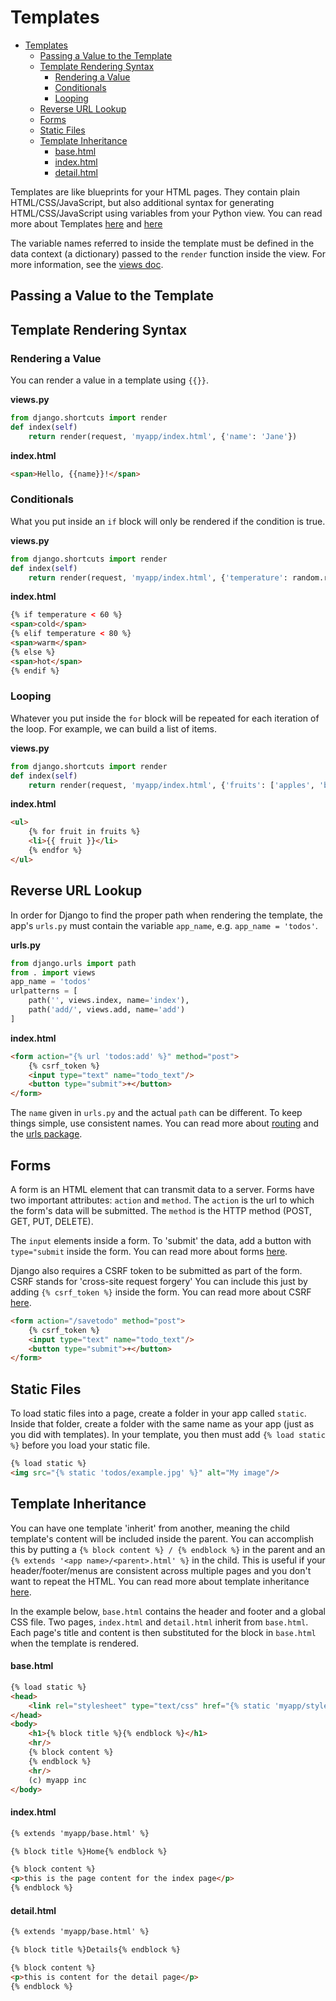 # Templates

- [Templates](#templates)
  - [Passing a Value to the Template](#passing-a-value-to-the-template)
  - [Template Rendering Syntax](#template-rendering-syntax)
    - [Rendering a Value](#rendering-a-value)
    - [Conditionals](#conditionals)
    - [Looping](#looping)
  - [Reverse URL Lookup](#reverse-url-lookup)
  - [Forms](#forms)
  - [Static Files](#static-files)
  - [Template Inheritance](#template-inheritance)
      - [base.html](#basehtml)
      - [index.html](#indexhtml)
      - [detail.html](#detailhtml)

Templates are like blueprints for your HTML pages. They contain plain HTML/CSS/JavaScript, but also additional syntax for generating HTML/CSS/JavaScript using variables from your Python view. You can read more about Templates [here](https://docs.djangoproject.com/en/3.0/topics/templates/) and [here](https://docs.djangoproject.com/en/3.0/ref/templates/builtins/)

The variable names referred to inside the template must be defined in the data context (a dictionary) passed to the `render` function inside the view. For more information, see the [views doc](02%20-%20Views.md).

## Passing a Value to the Template


## Template Rendering Syntax

### Rendering a Value

You can render a value in a template using `{{}}`.


**views.py**
```python
from django.shortcuts import render
def index(self)
    return render(request, 'myapp/index.html', {'name': 'Jane'})
```
**index.html**
```html
<span>Hello, {{name}}!</span>
```

### Conditionals

What you put inside an `if` block will only be rendered if the condition is true.

**views.py**
```python
from django.shortcuts import render
def index(self)
    return render(request, 'myapp/index.html', {'temperature': random.randint(50, 100)})
```
**index.html**
```html
{% if temperature < 60 %}
<span>cold</span>
{% elif temperature < 80 %}
<span>warm</span>
{% else %}
<span>hot</span>
{% endif %}
```

### Looping

Whatever you put inside the `for` block will be repeated for each iteration of the loop. For example, we can build a list of items.

**views.py**
```python
from django.shortcuts import render
def index(self)
    return render(request, 'myapp/index.html', {'fruits': ['apples', 'bananas', 'pears']})
```
**index.html**
```html
<ul>
    {% for fruit in fruits %}
    <li>{{ fruit }}</li>
    {% endfor %}
</ul>
```


## Reverse URL Lookup

In order for Django to find the proper path when rendering the template, the app's `urls.py` must contain the variable `app_name`, e.g. `app_name = 'todos'`.


**urls.py**
```python
from django.urls import path
from . import views
app_name = 'todos'
urlpatterns = [
    path('', views.index, name='index'),
    path('add/', views.add, name='add')
]
```

**index.html**
```html
<form action="{% url 'todos:add' %}" method="post">
    {% csrf_token %}
    <input type="text" name="todo_text"/>
    <button type="submit">+</button>
</form>
```


The `name` given in `urls.py` and the actual `path` can be different. To keep things simple, use consistent names. You can read more about [routing](https://docs.djangoproject.com/en/3.0/topics/http/urls/) and the [urls package](https://docs.djangoproject.com/en/3.0/ref/urls/).


## Forms

A form is an HTML element that can transmit data to a server. Forms have two important attributes: `action` and `method`. The `action` is the url to which the form's data will be submitted. The `method` is the HTTP method (POST, GET, PUT, DELETE).

The `input` elements inside a form. To 'submit' the data, add a button with `type="submit` inside the form. You can read more about forms [here](https://developer.mozilla.org/en-US/docs/Learn/HTML/Forms/Your_first_HTML_form).

Django also requires a CSRF token to be submitted as part of the form. CSRF stands for 'cross-site request forgery' You can include this just by adding `{% csrf_token %}` inside the form. You can read more about CSRF [here](https://en.wikipedia.org/wiki/Cross-site_request_forgery).

```html
<form action="/savetodo" method="post">
    {% csrf_token %}
    <input type="text" name="todo_text"/>
    <button type="submit">+</button>
</form>
```

## Static Files

To load static files into a page, create a folder in your app called `static`. Inside that folder, create a folder with the same name as your app (just as you did with templates). In your template, you then must add `{% load static %}` before you load your static file.

```html
{% load static %}
<img src="{% static 'todos/example.jpg' %}" alt="My image"/>
```

## Template Inheritance

You can have one template 'inherit' from another, meaning the child template's content will be included inside the parent. You can accomplish this by putting a `{% block content %} / {% endblock %}` in the parent and an `{% extends '<app name>/<parent>.html' %}` in the child. This is useful if your header/footer/menus are consistent across multiple pages and you don't want to repeat the HTML. You can read more about template inheritance [here](https://tutorial.djangogirls.org/en/template_extending/).

In the example below, `base.html` contains the header and footer and a global CSS file. Two pages, `index.html` and `detail.html` inherit from `base.html`. Each page's title and content is then substituted for the block in `base.html` when the template is rendered.


#### base.html

```html
{% load static %}
<head>
    <link rel="stylesheet" type="text/css" href="{% static 'myapp/style.css' %}"/>
</head>
<body>
    <h1>{% block title %}{% endblock %}</h1>
    <hr/>
    {% block content %}
    {% endblock %}
    <hr/>
    (c) myapp inc
</body>
```

#### index.html

```html
{% extends 'myapp/base.html' %}

{% block title %}Home{% endblock %}

{% block content %}
<p>this is the page content for the index page</p>
{% endblock %}
```

#### detail.html

````html
{% extends 'myapp/base.html' %}

{% block title %}Details{% endblock %}

{% block content %}
<p>this is content for the detail page</p>
{% endblock %}
````
